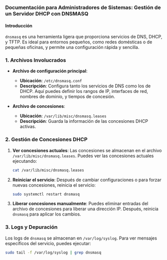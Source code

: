 ### Documentación para Administradores de Sistemas: Gestión de un Servidor DHCP con DNSMASQ

#### Introducción
`dnsmasq` es una herramienta ligera que proporciona servicios de DNS, DHCP, y TFTP. Es ideal para entornos pequeños, como redes domésticas o de pequeñas oficinas, y permite una configuración rápida y sencilla.


### 1. Archivos Involucrados

- **Archivo de configuración principal**:
   - **Ubicación**: `/etc/dnsmasq.conf`
   - **Descripción**: Configura tanto los servicios de DNS como los de DHCP. Aquí puedes definir los rangos de IP, interfaces de red, nombres de dominio, y tiempos de concesión.

- **Archivo de concesiones**:
   - **Ubicación**: `/var/lib/misc/dnsmasq.leases`
   - **Descripción**: Guarda la información de las concesiones DHCP activas.




### 2. Gestión de Concesiones DHCP

1. **Ver concesiones actuales**:
   Las concesiones se almacenan en el archivo `/var/lib/misc/dnsmasq.leases`. Puedes ver las concesiones actuales ejecutando:
   ```bash
   cat /var/lib/misc/dnsmasq.leases
   ```

2. **Reiniciar el servicio**:
   Después de cambiar configuraciones o para forzar nuevas concesiones, reinicia el servicio:
   ```bash
   sudo systemctl restart dnsmasq
   ```

3. **Liberar concesiones manualmente**:
   Puedes eliminar entradas del archivo de concesiones para liberar una dirección IP. Después, reinicia `dnsmasq` para aplicar los cambios.

### 3. Logs y Depuración

Los logs de `dnsmasq` se almacenan en `/var/log/syslog`. Para ver mensajes específicos del servicio, puedes ejecutar:
```bash
sudo tail -f /var/log/syslog | grep dnsmasq
```